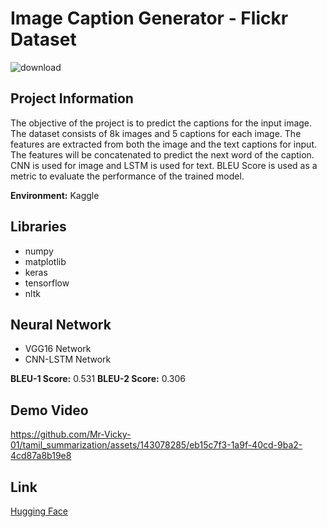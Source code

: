 # Image Caption Generator - Flickr Dataset

![download](https://github.com/Mr-Vicky-01/Image_Captioning_AI/assets/143078285/c32b35ed-1d11-40a7-baab-04f79ad2114d)

## Project Information

The objective of the project is to predict the captions for the input image. The dataset consists of 8k images and 5 captions for each image. The features are extracted from both the image and the text captions for input. The features will be concatenated to predict the next word of the caption. CNN is used for image and LSTM is used for text. BLEU Score is used as a metric to evaluate the performance of the trained model.

**Environment:** Kaggle

## Libraries

- numpy
- matplotlib
- keras
- tensorflow
- nltk

## Neural Network

- VGG16 Network
- CNN-LSTM Network
  
**BLEU-1 Score:** 0.531
**BLEU-2 Score:** 0.306

## Demo Video
https://github.com/Mr-Vicky-01/tamil_summarization/assets/143078285/eb15c7f3-1a9f-40cd-9ba2-4cd87a8b19e8

## Link
[Hugging Face](https://huggingface.co/spaces/Mr-Vicky-01/ImageCaptioner)
